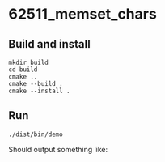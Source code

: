 # 62511_memset_chars

## Build and install

```shell
mkdir build
cd build
cmake ..
cmake --build .
cmake --install .
```

## Run

```shell
./dist/bin/demo
```

Should output something like:

```text
```

